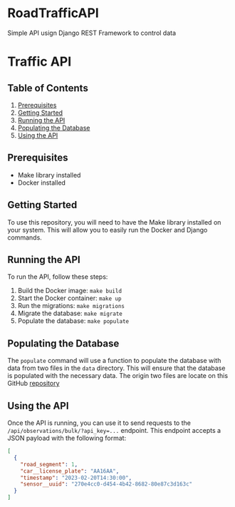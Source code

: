 # RoadTrafficAPI
 Simple API usign Django REST Framework to control data

# Traffic API

## Table of Contents

1. [Prerequisites](#prerequisites)
2. [Getting Started](#getting-started)
3. [Running the API](#running-the-api)
4. [Populating the Database](#populating-the-database)
5. [Using the API](#using-the-api)

## Prerequisites

* Make library installed
* Docker installed

## Getting Started

To use this repository, you will need to have the Make library installed on your system. This will allow you to easily run the Docker and Django commands.

## Running the API

To run the API, follow these steps:

1. Build the Docker image: `make build`
2. Start the Docker container: `make up`
3. Run the migrations: `make migrations`
4. Migrate the database: `make migrate`
5. Populate the database: `make populate`

## Populating the Database

The `populate` command will use a function to populate the database with data from two files in the `data` directory. This will ensure that the database is populated with the necessary data.
The origin two files are locate on this GitHub [repository](https://github.com/Ubiwhere/Traffic-Speed/)

## Using the API

Once the API is running, you can use it to send requests to the `/api/observations/bulk/?api_key=...` endpoint. This endpoint accepts a JSON payload with the following format:
```json
[
  {
    "road_segment": 1,
    "car__license_plate": "AA16AA",
    "timestamp": "2023-02-20T14:30:00",
    "sensor__uuid": "270e4cc0-d454-4b42-8682-80e87c3d163c"
  }
]
